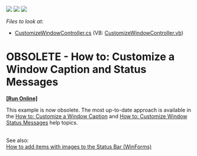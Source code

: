 <!-- default badges list -->
![](https://img.shields.io/endpoint?url=https://codecentral.devexpress.com/api/v1/VersionRange/134075233/11.2.5%2B)
[![](https://img.shields.io/badge/Open_in_DevExpress_Support_Center-FF7200?style=flat-square&logo=DevExpress&logoColor=white)](https://supportcenter.devexpress.com/ticket/details/E1922)
[![](https://img.shields.io/badge/📖_How_to_use_DevExpress_Examples-e9f6fc?style=flat-square)](https://docs.devexpress.com/GeneralInformation/403183)
<!-- default badges end -->
<!-- default file list -->
*Files to look at*:

* [CustomizeWindowController.cs](./CS/CustomizeWindowSolution.Module/CustomizeWindowController.cs) (VB: [CustomizeWindowController.vb](./VB/CustomizeWindowSolution.Module/CustomizeWindowController.vb))
<!-- default file list end -->
# OBSOLETE - How to: Customize a Window Caption and Status Messages
<!-- run online -->
**[[Run Online]](https://codecentral.devexpress.com/e1922)**
<!-- run online end -->


<p>This example is now obsolete. The most up-to-date approach is available in the <a href="http://documentation.devexpress.com/#Xaf/CustomDocument3252">How to: Customize a Window Caption</a> and <a href="http://documentation.devexpress.com/#Xaf/CustomDocument3253">How to: Customize Window Status Messages</a> help topics.</p>
<p><br>See also:<br><a href="https://www.devexpress.com/Support/Center/p/Q471592">How to add items with images to the Status Bar (WinForms)</a><br><br></p>

<br/>


